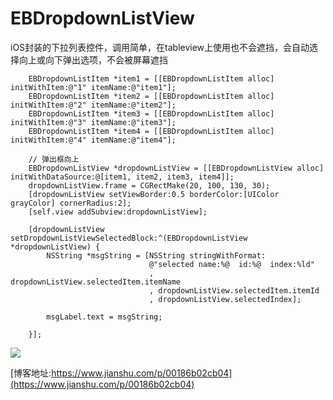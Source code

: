 # EBDropdownListView


iOS封装的下拉列表控件，调用简单，在tableview上使用也不会遮挡，会自动选择向上或向下弹出选项，不会被屏幕遮挡

```
    EBDropdownListItem *item1 = [[EBDropdownListItem alloc] initWithItem:@"1" itemName:@"item1"];
    EBDropdownListItem *item2 = [[EBDropdownListItem alloc] initWithItem:@"2" itemName:@"item2"];
    EBDropdownListItem *item3 = [[EBDropdownListItem alloc] initWithItem:@"3" itemName:@"item3"];
    EBDropdownListItem *item4 = [[EBDropdownListItem alloc] initWithItem:@"4" itemName:@"item4"];

    // 弹出框向上
    EBDropdownListView *dropdownListView = [[EBDropdownListView alloc] initWithDataSource:@[item1, item2, item3, item4]];
    dropdownListView.frame = CGRectMake(20, 100, 130, 30);
    [dropdownListView setViewBorder:0.5 borderColor:[UIColor grayColor] cornerRadius:2];
    [self.view addSubview:dropdownListView];
    
    [dropdownListView setDropdownListViewSelectedBlock:^(EBDropdownListView *dropdownListView) {
        NSString *msgString = [NSString stringWithFormat:
                               @"selected name:%@  id:%@  index:%ld"
                               , dropdownListView.selectedItem.itemName
                               , dropdownListView.selectedItem.itemId
                               , dropdownListView.selectedIndex];
        
        msgLabel.text = msgString;
        
    }];
```


![](https://thumbnail0.baidupcs.com/thumbnail/bc4cf383471489b094a71e7af1478d2e?fid=524296408-250528-740366640413438&time=1524142800&rt=sh&sign=FDTAER-DCb740ccc5511e5e8fedcff06b081203-o2EMR3EJoyP8UnxB0exxJVWIA0M%3D&expires=8h&chkv=0&chkbd=0&chkpc=&dp-logid=2525964582990862598&dp-callid=0&size=c710_u400&quality=100&vuk=-&ft=video)


[博客地址:https://www.jianshu.com/p/00186b02cb04](https://www.jianshu.com/p/00186b02cb04)
